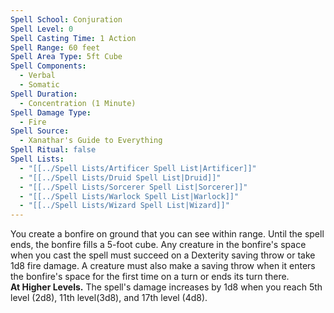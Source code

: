 ```yaml
---
Spell School: Conjuration
Spell Level: 0
Spell Casting Time: 1 Action
Spell Range: 60 feet
Spell Area Type: 5ft Cube
Spell Components:
  - Verbal
  - Somatic
Spell Duration:
  - Concentration (1 Minute)
Spell Damage Type:
  - Fire
Spell Source:
  - Xanathar's Guide to Everything
Spell Ritual: false
Spell Lists:
  - "[[../Spell Lists/Artificer Spell List|Artificer]]"
  - "[[../Spell Lists/Druid Spell List|Druid]]"
  - "[[../Spell Lists/Sorcerer Spell List|Sorcerer]]"
  - "[[../Spell Lists/Warlock Spell List|Warlock]]"
  - "[[../Spell Lists/Wizard Spell List|Wizard]]"
---
```


You create a bonfire on ground that you can see within range. Until the spell ends, the bonfire fills a 5-foot cube. Any creature in the bonfire's space when you cast the spell must succeed on a Dexterity saving throw or take 1d8 fire damage. A creature must also make a saving throw when it enters the bonfire's space for the first time on a turn or ends its turn there.  
**At Higher Levels.** The spell's damage increases by 1d8 when you reach 5th level (2d8), 11th level(3d8), and 17th level (4d8).
